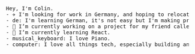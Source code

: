 <pre>
  Hey, I'm Colin. 
  - ✈️ I'm looking for work in Germany, and hoping to relocate there as soon as possible. 
  - de: I'm learning German, it's not easy but I'm making progress. 
  - 🔭 I’m currently working on a project for my friend called project-nina.  
  - 🌱 I’m currently learning React. 
  - musical_keyboard: I love Piano. 
  - computer: I love all things tech, especially building and repairing PCs.
</pre>
